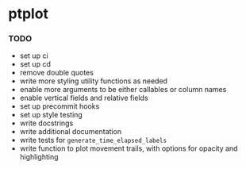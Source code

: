 # ptplot

### TODO
* set up ci
* set up cd
* remove double quotes
* write more styling utility functions as needed
* enable more arguments to be either callables or column names
* enable vertical fields and relative fields
* set up precommit hooks
* set up style testing
* write docstrings
* write additional documentation
* write tests for `generate_time_elapsed_labels`
* write function to plot movement trails, with options 
for opacity and highlighting